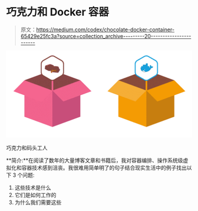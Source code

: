 # 巧克力和 Docker 容器

> 原文：<https://medium.com/codex/chocolate-docker-container-65429e25fc3a?source=collection_archive---------20----------------------->

![](img/65822f4f623b2749ceaf56837f84a526.png)

巧克力和码头工人

**简介:**在阅读了数年的大量博客文章和书籍后，我对容器编排、操作系统级虚拟化和容器技术感到沮丧。我很难用简单明了的句子结合现实生活中的例子找出以下 3 个问题:

1.  这些技术是什么
2.  它们是如何工作的
3.  为什么我们需要这些